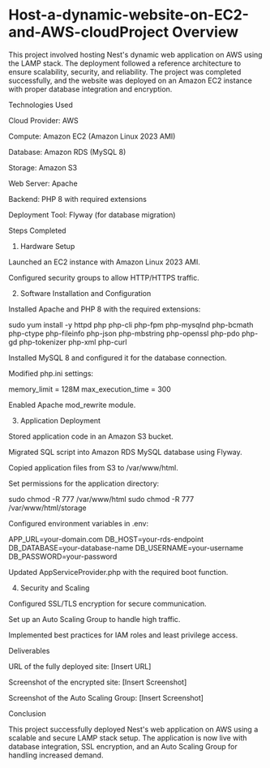 # Host-a-dynamic-website-on-EC2-and-AWS-cloudProject Overview

This project involved hosting Nest's dynamic web application on AWS using the LAMP stack. The deployment followed a reference architecture to ensure scalability, security, and reliability. The project was completed successfully, and the website was deployed on an Amazon EC2 instance with proper database integration and encryption.

Technologies Used

Cloud Provider: AWS

Compute: Amazon EC2 (Amazon Linux 2023 AMI)

Database: Amazon RDS (MySQL 8)

Storage: Amazon S3

Web Server: Apache

Backend: PHP 8 with required extensions

Deployment Tool: Flyway (for database migration)

Steps Completed

1. Hardware Setup

Launched an EC2 instance with Amazon Linux 2023 AMI.

Configured security groups to allow HTTP/HTTPS traffic.

2. Software Installation and Configuration

Installed Apache and PHP 8 with the required extensions:

sudo yum install -y httpd php php-cli php-fpm php-mysqlnd php-bcmath php-ctype php-fileinfo php-json php-mbstring php-openssl php-pdo php-gd php-tokenizer php-xml php-curl

Installed MySQL 8 and configured it for the database connection.

Modified php.ini settings:

memory_limit = 128M
max_execution_time = 300

Enabled Apache mod_rewrite module.

3. Application Deployment

Stored application code in an Amazon S3 bucket.

Migrated SQL script into Amazon RDS MySQL database using Flyway.

Copied application files from S3 to /var/www/html.

Set permissions for the application directory:

sudo chmod -R 777 /var/www/html
sudo chmod -R 777 /var/www/html/storage

Configured environment variables in .env:

APP_URL=your-domain.com
DB_HOST=your-rds-endpoint
DB_DATABASE=your-database-name
DB_USERNAME=your-username
DB_PASSWORD=your-password

Updated AppServiceProvider.php with the required boot function.

4. Security and Scaling

Configured SSL/TLS encryption for secure communication.

Set up an Auto Scaling Group to handle high traffic.

Implemented best practices for IAM roles and least privilege access.

Deliverables

URL of the fully deployed site: [Insert URL]

Screenshot of the encrypted site: [Insert Screenshot]

Screenshot of the Auto Scaling Group: [Insert Screenshot]

Conclusion

This project successfully deployed Nest's web application on AWS using a scalable and secure LAMP stack setup. The application is now live with database integration, SSL encryption, and an Auto Scaling Group for handling increased demand.


